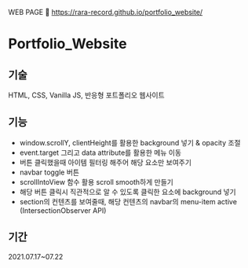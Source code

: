 WEB PAGE 🌟
https://rara-record.github.io/portfolio_website/

# Portfolio_Website


## 기술

HTML, CSS, Vanilla JS, 반응형 포트폴리오 웹사이트

## 기능

- window.scrollY, clientHeight를 활용한 background 넣기 & opacity 조절
- event.target 그리고 data attribute를 활용한 메뉴 이동 
- 버튼 클릭했을때 아이템 필터링 해주어 해당 요소만 보여주기
- navbar toggle 버튼
- scrollIntoView 함수 활용 scroll smooth하게 만들기
- 해당 버튼 클릭시 직관적으로 알 수 있도록 클릭한 요소에 background 넣기
- section의 컨텐츠를 보여줄때, 해당 컨텐츠의 navbar의 menu-item active (IntersectionObserver API)

## 기간

2021.07.17~07.22
